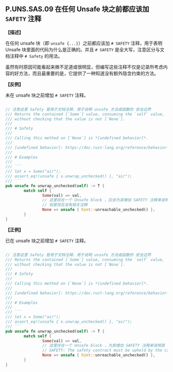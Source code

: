 ## P.UNS.SAS.09 在任何 Unsafe 块之前都应该加 `SAFETY` 注释

**【描述】**

在任何 unsafe 块（即 `unsafe {...}`）之前都应该加 `# SAFETY` 注释，用于表明 Unsafe 块里面的代码为什么是正确的。并且 `# SAFETY` 是全大写，注意区分与文档注释中 `# Safety` 的用法。

虽然有时原因可能看起来微不足道或很明显，但编写这些注释不仅是记录所考虑内容的好方法，而且最重要的是，它提供了一种知道没有额外隐含约束的方法。


**【反例】**

未在 unsafe 块之前增加 `# SAFETY` 注释。

```rust

// 注意这里 Safety 是用于文档注释，用于说明 unsafe 方法或函数的 安全边界
/// Returns the contained [`Some`] value, consuming the `self` value,
/// without checking that the value is not [`None`].
///
/// # Safety
///
/// Calling this method on [`None`] is *[undefined behavior]*.
///
/// [undefined behavior]: https://doc.rust-lang.org/reference/behavior-considered-undefined.html
///
/// # Examples
///
/// ```
/// let x = Some("air");
/// assert_eq!(unsafe { x.unwrap_unchecked() }, "air");
/// ```
pub unsafe fn unwrap_unchecked(self) -> T {
        match self {
                Some(val) => val,
                // 这里存在一个 Unsafe block ，应该为其增加 SAFETY 注释来说明其
                // 但是现在没有相关注释
                None => unsafe { hint::unreachable_unchecked() },
        }
}
```

**【正例】**

已在 unsafe 块之前增加 `# SAFETY` 注释。

```rust

// 注意这里 Safety 是用于文档注释，用于说明 unsafe 方法或函数的 安全边界
/// Returns the contained [`Some`] value, consuming the `self` value,
/// without checking that the value is not [`None`].
///
/// # Safety
///
/// Calling this method on [`None`] is *[undefined behavior]*.
///
/// [undefined behavior]: https://doc.rust-lang.org/reference/behavior-considered-undefined.html
///
/// # Examples
///
/// ```
/// let x = Some("air");
/// assert_eq!(unsafe { x.unwrap_unchecked() }, "air");
/// ```
pub unsafe fn unwrap_unchecked(self) -> T {
        match self {
                Some(val) => val,
                // 这里存在一个 Unsafe block ，为其增加 SAFETY 注释来说明其
                // SAFETY: The safety contract must be upheld by the caller.
                None => unsafe { hint::unreachable_unchecked() },
        }
}
```